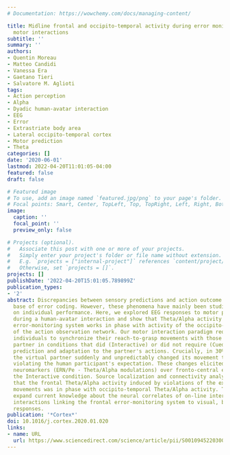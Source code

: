 ```yaml
---
# Documentation: https://wowchemy.com/docs/managing-content/

title: Midline frontal and occipito-temporal activity during error monitoring in dyadic
  motor interactions
subtitle: ''
summary: ''
authors:
- Quentin Moreau
- Matteo Candidi
- Vanessa Era
- Gaetano Tieri
- Salvatore M. Aglioti
tags:
- Action perception
- Alpha
- Dyadic human-avatar interaction
- EEG
- Error
- Extrastriate body area
- Lateral occipito-temporal cortex
- Motor prediction
- Theta
categories: []
date: '2020-06-01'
lastmod: 2022-04-20T11:01:05-04:00
featured: false
draft: false

# Featured image
# To use, add an image named `featured.jpg/png` to your page's folder.
# Focal points: Smart, Center, TopLeft, Top, TopRight, Left, Right, BottomLeft, Bottom, BottomRight.
image:
  caption: ''
  focal_point: ''
  preview_only: false

# Projects (optional).
#   Associate this post with one or more of your projects.
#   Simply enter your project's folder or file name without extension.
#   E.g. `projects = ["internal-project"]` references `content/project/deep-learning/index.md`.
#   Otherwise, set `projects = []`.
projects: []
publishDate: '2022-04-20T15:01:05.789899Z'
publication_types:
- '2'
abstract: Discrepancies between sensory predictions and action outcome are at the
  base of error coding. However, these phenomena have mainly been studied focussing
  on individual performance. Here, we explored EEG responses to motor prediction errors
  during a human-avatar interaction and show that Theta/Alpha activity of the frontal
  error-monitoring system works in phase with activity of the occipito-temporal node
  of the action observation network. Our motor interaction paradigm required healthy
  individuals to synchronize their reach-to-grasp movements with those of a virtual
  partner in conditions that did (Interactive) or did not require (Cued) movement
  prediction and adaptation to the partner's actions. Crucially, in 30% of the trials
  the virtual partner suddenly and unpredictably changed its movement trajectory thereby
  violating the human participant's expectation. These changes elicited error-related
  neuromarkers (ERN/Pe - Theta/Alpha modulations) over fronto-central electrodes during
  the Interactive condition. Source localization and connectivity analyses showed
  that the frontal Theta/Alpha activity induced by violations of the expected interactive
  movements was in phase with occipito-temporal Theta/Alpha activity. These results
  expand current knowledge about the neural correlates of on-line interpersonal motor
  interactions linking the frontal error-monitoring system to visual, body motion-related,
  responses.
publication: '*Cortex*'
doi: 10.1016/j.cortex.2020.01.020
links:
- name: URL
  url: https://www.sciencedirect.com/science/article/pii/S0010945220300459
---
```

